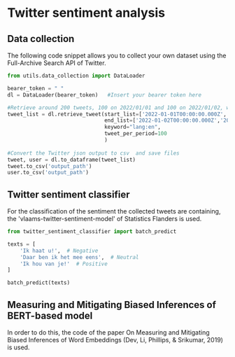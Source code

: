 # Twitter sentiment analysis 
## Data collection 
The following code snippet allows you to collect your own dataset using the Full-Archive Search API of Twitter.
```python
from utils.data_collection import DataLoader

bearer_token = " " 
dl = DataLoader(bearer_token)   #Insert your bearer token here

#Retrieve around 200 tweets, 100 on 2022/01/01 and 100 on 2022/01/02, written in English
tweet_list = dl.retrieve_tweet(start_list=['2022-01-01T00:00:00.000Z','2022-01-02T00:00:00.000Z'],
                               end_list=['2022-01-02T00:00:00.000Z','2022-01-03T00:00:00.000Z'],
                               keyword="lang:en",
                               tweet_per_period=100
                               )
                               
#Convert the Twitter json output to csv  and save files                             
tweet, user = dl.to_dataframe(tweet_list)
tweet.to_csv('output_path')
user.to_csv('output_path')
```
## Twitter sentiment classifier
For the classification of the sentiment the collected tweets are containing, the 'vlaams-twitter-sentiment-model' of Statistics Flanders is used.
```python
from twitter_sentiment_classifier import batch_predict

texts = [
    'Ik haat u!',  # Negative
    'Daar ben ik het mee eens',  # Neutral
    'Ik hou van je!'  # Positive
]

batch_predict(texts)
```
## Measuring and Mitigating Biased Inferences of BERT-based model
In order to do this, the code of the paper On Measuring and Mitigating Biased Inferences of Word Embeddings (Dev, Li, Phillips,
& Srikumar, 2019) is used.
